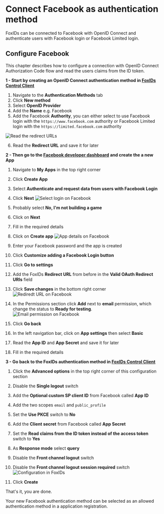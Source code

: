 ﻿# Connect Facebook as authentication method

FoxIDs can be connected to Facebook with OpenID Connect and authenticate users with Facebook login or Facebook Limited login.

## Configure Facebook

This chapter describes how to configure a connection with OpenID Connect Authorization Code flow and read the users claims from the ID token.

**1 - Start by creating an OpenID Connect authentication method in [FoxIDs Control Client](control.md#foxids-control-client)**

 1. Navigate to the **Authentication Methods** tab
 2. Click **New method**
 3. Select **OpenID Provider**
 4. Add the **Name** e.g. Facebook
 5. Add the Facebook **Authority**, you can either select to use Facebook login with the `https://www.facebook.com` authority or Facebook Limited login with the `https://limited.facebook.com` authority
 
![Read the redirect URLs](images/howto-oidc-facebook-readredirect.png)

 6. Read the **Redirect URL** and save it for later

**2 - Then go to the [Facebook developer dashboard](https://developers.facebook.com/) and create the a new App**

 1. Navigate to **My Apps** in the top right corner
 2. Click **Create App**
 3. Select **Authenticate and request data from users with Facebook Login**
 4. Click **Next**
 ![Select login on Facebook](images/howto-oidc-facebook-select-login.png)

 5. Probably select **No, I'm not building a game**
 6. Click on **Next**
 7. Fill in the required details
 8. Click on **Create app**
 ![App details on Facebook](images/howto-oidc-facebook-app-details.png)
 
 9. Enter your Facebook password and the app is created 
 10. Click **Customize adding a Facebook Login button**
 11. Click **Go to settings**
 12. Add the FoxIDs **Redirect URL** from before in the **Valid OAuth Redirect URIs** field
 13. Click **Save changes** in the bottom right corner
 ![Rediredt URL on Facebook](images/howto-oidc-facebook-redirect-url.png)
 
 14. In the Permissions section click **Add** next to **email** permission, which change the status to **Ready for testing**.
 ![Email permission on Facebook](images/howto-oidc-facebook-email.png)
  
 15. Click **Go back** 

 16. In the left navigation bar, click on **App settings** then select **Basic**
 17. Read the **App ID** and **App Secret** and save it for later
 18. Fill in the required details
 
 **3 - Go back to the FoxIDs authentication method in [FoxIDs Control Client](control.md#foxids-control-client)**

 1. Click the **Advanced options** in the top right corner of this configuration section
 2. Disable the **Single logout** switch
 3. Add the **Optional custom SP client ID** from Facebook called **App ID**
 4. Add the two scopes `email` and `public_profile`
 5. Set the **Use PKCE** switch to **No**
 6. Add the **Client secret** from Facebook called **App Secret**
 7. Set the **Read claims from the ID token instead of the access token** switch to **Yes**
 8. As **Response mode** select **query**
 9. Disable the **Front channel logout** switch
 10. Disable the **Front channel logout session required** switch
 ![Configuration in FoxIDs](images/howto-oidc-facebook-config.png)

 11. Click **Create**

That's it, you are done.
 
Your new Facebook authentication method can be selected as an allowed authentication method in a application registration.
